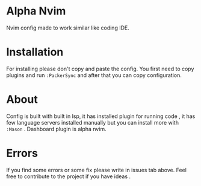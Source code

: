 # Alpha Nvim
 Nvim config made to work similar like coding IDE.

# Installation
For installing please don't copy and paste the config. You first need to
copy plugins and run ` :PackerSync ` and after that you can copy configuration.

# About
Config is built with built in lsp, it has installed plugin for running code ,
it has few language servers installed manually but you can install more with
` :Mason ` . Dashboard plugin is alpha nvim.

# Errors
If you find some errors or some fix please write in issues tab above.
Feel free to contribute to the project if you have ideas .
